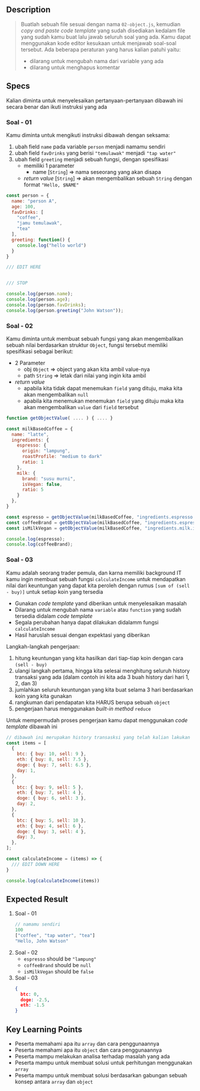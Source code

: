 ## Description
> Buatlah sebuah file sesuai dengan nama `02-object.js`, kemudian *copy and paste code template* yang sudah disediakan kedalam file yang sudah kamu buat lalu jawab seluruh soal yang ada. Kamu dapat menggunakan kode editor kesukaan untuk menjawab soal-soal tersebut. Ada beberapa peraturan yang harus kalian patuhi yaitu:
> - dilarang untuk mengubah nama dari variable yang ada
> - dilarang untuk menghapus komentar

## Specs
Kalian diminta untuk menyelesaikan pertanyaan-pertanyaan dibawah ini secara benar dan ikuti instruksi yang ada


### Soal - 01
Kamu diminta untuk mengikuti instruksi dibawah dengan seksama:
1. ubah field `name` pada variable `person` menjadi namamu sendiri
2. ubah field `favDrinks` yang berisi `"temulawak"` menjadi `"tap water"`
3. ubah field `greeting` menjadi sebuah fungsi, dengan spesifikasi
   - memiliki 1 parameter
     - name [`String`] => nama seseorang yang akan disapa
   - *return value* [`String`] => akan mengembalikan sebuah `String` dengan format `"Hello, $NAME"`

```Javascript
const person = {
  name: "person A",
  age: 100,
  favDrinks: [
    "coffee",
    "jamu temulawak",
    "tea"
  ],
  greeting: function() {
    console.log("hello world")
  }
}

/// EDIT HERE


/// STOP

console.log(person.name);
console.log(person.age);
console.log(person.favDrinks);
console.log(person.greeting("John Watson"));
```

### Soal - 02
Kamu diminta untuk membuat sebuah fungsi yang akan mengembalikan sebuah nilai berdasarkan struktur `Object`, fungsi tersebut memiliki spesifikasi sebagai berikut:
- 2 Parameter
   - obj `Object` => object yang akan kita ambil value-nya
   - path `String` => letak dari nilai yang ingin kita ambil
- *return value*
  - apabila kita tidak dapat menemukan `field` yang dituju, maka kita akan mengembalikan `null`
  - apabila kita menemukan menemukan `field` yang dituju maka kita akan mengembalikan `value` dari `field` tersebut

```Javascript
function getObjectValue( .... ) { .... }

const milkBasedCoffee = {
  name: "latte",
  ingredients: {
    espresso: {
      origin: "lampung",
      roastProfile: "medium to dark"
      ratio: 1
    },
    milk: {
      brand: "susu murni",
      isVegan: false,
      ratio: 5
    }
  },
}

const espresso = getObjectValue(milkBasedCoffee, "ingredients.espresso.origiin");
const coffeeBrand = getObjectValue(milkBasedCoffee, "ingredients.espresso.brand");
const isMilkVegan = getObjectValue(milkBasedCoffee, "ingredients.milk.isVegan");

console.log(espresso);
console.log(coffeeBrand);
```

### Soal - 03
Kamu adalah seorang trader pemula, dan karna memiliki background IT kamu ingin membuat sebuah fungsi `calculateIncome` untuk mendapatkan nilai dari keuntungan yang dapat kita peroleh dengan rumus `[sum of (sell - buy)]` untuk setiap koin yang tersedia

- Gunakan *code template* yand diberikan untuk menyelesaikan masalah
- Dilarang untuk mengubah nama `variable` atau `function` yang sudah tersedia didalam *code template*
- Segala perubahan hanya dapat dilakukan didalamm fungsi `calculateIncome`
- Hasil haruslah sesuai dengan expektasi yang diberikan

Langkah-langkah pengerjaan:
1. hitung keuntungan yang kita hasilkan dari tiap-tiap koin dengan cara `(sell - buy)`
2. ulangi langkah pertama, hingga kita selesai menghitung seluruh history transaksi yang ada (dalam contoh ini kita ada 3 buah history dari hari 1, 2, dan 3)
3. jumlahkan seluruh keuntungan yang kita buat selama 3 hari berdasarkan koin yang kita gunakan
4. rangkuman dari pendapatan kita HARUS berupa sebuah `object`
5. pengerjaan harus menggunakan *built-in method* `reduce`

Untuk mempermudah proses pengerjaan kamu dapat menggunakan *code template* dibawah ini

```Javascript
// dibawah ini merupakan history transasksi yang telah kalian lakukan
const items = [
  {
    btc: { buy: 10, sell: 9 },
    eth: { buy: 8, sell: 7.5 },
    doge: { buy: 7, sell: 6.5 },
    day: 1,
  },
  {
    btc: { buy: 9, sell: 5 },
    eth: { buy: 7, sell: 4 },
    doge: { buy: 6, sell: 3 },
    day: 2,
  },
  {
    btc: { buy: 5, sell: 10 },
    eth: { buy: 4, sell: 6 },
    doge: { buy: 3, sell: 4 },
    day: 3,
  },
];

const calculateIncome = (items) => {
  /// EDIT DOWN HERE
}

console.log(calculateIncome(items))
```


## Expected Result
1. Soal - 01
    ```Javascript
    // namamu sendiri
    100
    ["coffee", "tap water", "tea"]
    "Hello, John Watson"
    ```
2. Soal - 02
   - `espresso` should be `"lampung"`
   - `coffeeBrand` should be `null`
   - `isMilkVegan` should be `false`
3. Soal - 03
    ```JSON
    {
      btc: 0,
      doge: -2.5,
      eth: -1.5
    }
    ```

## Key Learning Points
- Peserta memahami apa itu `array` dan cara penggunaannya
- Peserta memahami apa itu `object` dan cara penggunaannya
- Peserta mampu melakukan analisa terhadap masalah yang ada
- Peserta mampu untuk membuat solusi untuk perhitungan menggunakan `array`
- Peserta mampu untuk membuat solusi berdasarkan gabungan sebuah konsep antara `array` dan `object`